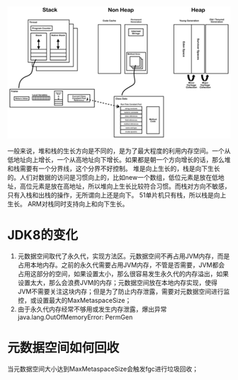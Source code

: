 ![](media/15615423832935.jpg)

一般来说，堆和栈的生长方向是不同的，是为了最大程度的利用内存空间。一个从低地址向上增长，一个从高地址向下增长。如果都是朝一个方向增长的话，那么堆和栈需要有一个分界线，这个分界不好控制。
堆是向上生长的，栈是向下生长的。人们对数据的访问是习惯向上的，比如new一个数组，低位元素是放在低地址，高位元素是放在高地址，所以堆向上生长比较符合习惯。而栈对方向不敏感，只有入栈和出栈的操作，无所谓向上还是向下。
51单片机只有栈，所以栈是向上生长。
ARM对栈同时支持向上和向下生长。

# JDK8的变化
1. 元数据空间取代了永久代，实现方法区。元数据空间不再占用JVM内存，而是占用本地内存。之前的永久代需要占用JVM内存，不管是否需要，JVM都会占用这部分的空间，如果设置太小，那么很容易发生永久代的内存溢出，如果设置太大，那么会浪费JVM的内存；元数据空间放在本地内存实现，使得JVM不需要关注这块内存；但是为了防止内存泄露，需要对元数据空间进行监控，或设置最大的MaxMetaspaceSize；
2. 由于永久代内存经常不够用或发生内存泄露，爆出异常java.lang.OutOfMemoryError: PermGen

# 元数据空间如何回收
当元数据空间大小达到MaxMetaspaceSize会触发fgc进行垃圾回收；